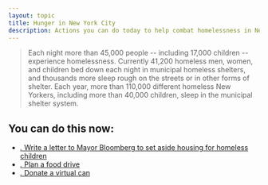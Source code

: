 ```yaml
---
layout: topic
title: Hunger in New York City
description: Actions you can do today to help combat homelessness in New York City
---
```


> Each night more than 45,000 people -- including 17,000 children -- experience homelessness. Currently 41,200 homeless men, women, and children bed down each night in municipal homeless shelters, and thousands more sleep rough on the streets or in other forms of shelter. Each year, more than 110,000 different homeless New Yorkers, including more than 40,000 children, sleep in the municipal shelter system.

## You can do this now:

* [_._ Write a letter to Mayor Bloomberg to set aside housing for homeless children](http://www.coalitionforthehomeless.org/page/speakout/one-in-three-solution?js=false)
* [_._ Plan a food drive](http://www.cityharvest.org/donate-food/donation-drives)
* [_._ Donate a virtual can](https://www.nyccah.org/civicrm/contribute/transact?reset=1&id=7)
